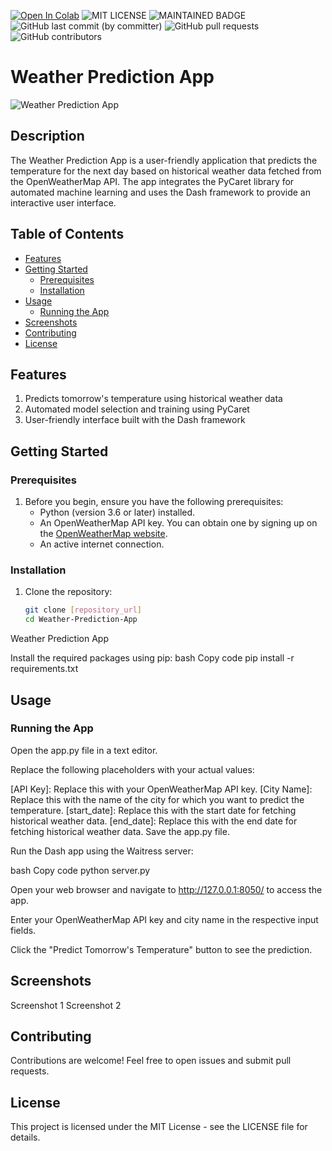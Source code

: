 [![Open In Colab](https://colab.research.google.com/assets/colab-badge.svg)]()
![MIT LICENSE](https://badgen.net//badge/license/MIT/green) ![MAINTAINED BADGE](https://img.shields.io/badge/Maintained%3F-yes-green.svg) 
![GitHub last commit (by committer)](https://img.shields.io/github/last-commit/ArmandoSaboia/weather_prediction_app)
![GitHub pull requests](https://img.shields.io/github/issues-pr/ArmandoSaboia/weather_prediction_app)
![GitHub contributors](https://img.shields.io/github/contributors/ArmandoSaboia/weather_prediction_app)

# Weather Prediction App

![Weather Prediction App](weather.jpg)

## Description

The Weather Prediction App is a user-friendly application that predicts the temperature for the next day based on historical weather data fetched from the OpenWeatherMap API. The app integrates the PyCaret library for automated machine learning and uses the Dash framework to provide an interactive user interface.
## Table of Contents

- [Features](#features)
- [Getting Started](#getting-started)
  - [Prerequisites](#prerequisites)
  - [Installation](#installation)
- [Usage](#usage)
  - [Running the App](#running-the-app)
- [Screenshots](#screenshots)
- [Contributing](#contributing)
- [License](#license)

## Features

1. Predicts tomorrow's temperature using historical weather data
2. Automated model selection and training using PyCaret
3. User-friendly interface built with the Dash framework

## Getting Started

### Prerequisites

1. Before you begin, ensure you have the following prerequisites:
   - Python (version 3.6 or later) installed.
   - An OpenWeatherMap API key. You can obtain one by signing up on the [OpenWeatherMap website](https://home.openweathermap.org/users/sign_up).
   - An active internet connection.

### Installation

1. Clone the repository:
   ```bash
   git clone [repository_url]
   cd Weather-Prediction-App
Weather Prediction App

Install the required packages using pip:
bash
Copy code
pip install -r requirements.txt

## Usage

### Running the App
Open the app.py file in a text editor.

Replace the following placeholders with your actual values:

[API Key]: Replace this with your OpenWeatherMap API key.
[City Name]: Replace this with the name of the city for which you want to predict the temperature.
[start_date]: Replace this with the start date for fetching historical weather data.
[end_date]: Replace this with the end date for fetching historical weather data.
Save the app.py file.

Run the Dash app using the Waitress server:

bash
Copy code
python server.py

Open your web browser and navigate to http://127.0.0.1:8050/ to access the app.

Enter your OpenWeatherMap API key and city name in the respective input fields.

Click the "Predict Tomorrow's Temperature" button to see the prediction.

## Screenshots
Screenshot 1
Screenshot 2

## Contributing
Contributions are welcome! Feel free to open issues and submit pull requests.

## License
This project is licensed under the MIT License - see the LICENSE file for details.

